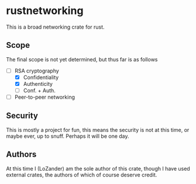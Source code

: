 # rustnetworking

This is a broad networking crate for rust.

## Scope

The final scope is not yet determined, but thus far is as follows

- [ ] RSA cryptography
  - [x] Confidentiality
  - [x] Authenticity
  - [ ] Conf. + Auth.
- [ ] Peer-to-peer networking

## Security

This is mostly a project for fun, this means the security is not at this time, or maybe ever, 
up to snuff. Perhaps it will be one day.

## Authors

At this time I (LoZander) am the sole author of this crate, though I have used external crates, 
the authors of which of course deserve credit.
